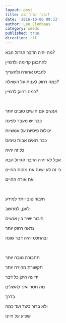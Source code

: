 ```yaml
---
layout: post
title: הדבר הגדול הבא?
date: '2016-10-06 09:33'
author: Lee Elenbaas
category: seeds
published: true
direction: rtl
---
```


מה יהיה הדבר הגדול הבא?

להתבונן קדימה ולדמיין

להביט אחורה ולהעריך

כמה רחוק לענות על השאלה?

כמה רחוק לדמיין?

<br>

אנשים עם חושים טובים יותר

כבר יש מעבר לפינה

יכולות פיסיות על אנושיות

כבר רואים אבות טיפוס

כל זה יהיה

אבל לא יהיה הדבר הגדול  הבא

כי זה לא ישנה את מהות החיים

את אורח החיים

<br>

חיבור טוב יותר למידע

לענן, למחשב

חיבור ישיר בין אנשים

נראה רחוק יותר

ובהחלט יהיה דבר שונה

<br>

תחבורה טובה יותר

תקשורת מהירה יותר

ידיעה היכן כל דבר

מה חסר ואיך להשלים

בדרך

ולא ברור כיצד ועד כמה

ישפיע על חיינו
